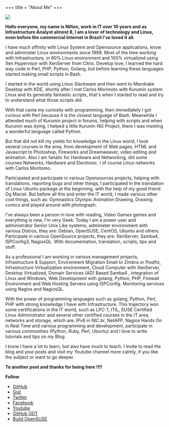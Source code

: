 +++
title = "About Me"
+++

![](/images/about_me.jpeg)


**Hello everyone, my name is Nilton, work in IT over 10 years and as Infrastructure Analyst almost 8, I am a lover of technology and Linux, even before the commercial Internet in Brazil I've loved it all.**

I have much affinity with Linux System and Opensource applications, know and administer Linux environments since 1999.
Most of the time working with Infrastructure, in 90% Linux environment and 100% virtualized using Xen Hypervisor with XenServer from Citrix.
Develop love, I learned the hard way code in Perl, PHP, Python, Golang, but before learning these languages ​​started making small scripts in Bash.

I started in the world using Linux Slackware and then went to Mandrake Desktop with KDE, shortly after I met Carlos Morimoto with Kurumin system Linux and its generally fantastic scripts, that's when I started to read and try to understand what those scripts did.

With that came my curiosity with programming, then immediately I got curious with Perl because it is the closest language of Bash.
Meanwhile I attended much of Kurumin project in forums, helping with scripts and when Kurumin was dying, I helped a little Kurunin-NG Project, there I was meeting a wonderful language called Python.

But that did not kill my yields for knowledge in the Linux world, I took several courses in the area, from development of Web pages, HTML and Javascript to Photoshop, Fireworks and Dreamweaver, video editing and animation.
Also I am fanatic for Hardware and Networking, did some courses Networks, Hardware and Electronic.
I of course Linux networks with Carlos Moritomo.

Participated and participate in various Opensources projects, helping with translations, reporting bugs and other things, I participated in the translation of Linux Ubuntu package at the beginning, with the help of my good friend Og Maciel.
But before all this and enter the IT world, I made various other cool things, such as: Gymnastics Olympic Animation Drawing, Drawing comics and played around with photograph.

I've always been a person in love with reading, Video Games games and everything is new, I'm very Geek.
Today I am a power user and administrator Senior Unix Like systems, administer environment with various Distros, they are: Debian, OpenSUSE, CentOS, Ubuntu and others.
Participate in various OpenSource projects, they are: XenServer, Samba4, ISPConfig3, NagiosQL. With documentation, translation, scripts, tips and stuff.

As a professional I am working in various management projects, Infrastructure & Support, Environment Migration Email to Zimbra or Postfix, Infrastructure Virtualization environment, Cloud Computer with XenServer, Desktop Virtualized, Domain Services (AD) Based Samba4 , integration of Linux and Windows, Web Development with golang, Python, PHP, Firewall Environment and Web Hosting Servers using ISPConfig.
Monitoring services using Nagios and NagiosQL.

With the power of programming languages ​​such as golang, Python, Perl, PHP with strong knowledge I have with Infrastructure.
This trajectory won some certifications in the IT world, such as LPC-1, ITIL, SUSE Certified Linux Administrator and several other certified courses in the IT area, networks and storage, which are: IPv6 in NIC.br, NetAPP, Nagios Hands On in Real Time and various programming and development, participate in various communities (Python, Ruby, Perl, Ubuntu) and I love to write tutorials and tips on my Blog.

I know I have a lot to learn, but also have much to teach.
I invite to read the blog and your posts and visit my Youtube channel more calmly, if you like the subject or want to go deeper.

**To another post and thanks for being here !!!!**



**Follow**

* [GitHub](https://github.com/jniltinho)
* [Gist](https://gist.github.com/jniltinho) 
* [Twitter](https://twitter.com/bloglinuxpro)
* [Facebook](https://www.facebook.com/bloglinuxpro)
* [Youtube](https://goo.gl/F6DhnN)
* [GitHub ODT](https://github.com/jniltinho/oficinadotux)
* [Build OpenSUSE](https://build.opensuse.org/project/show/home:jniltinho)
